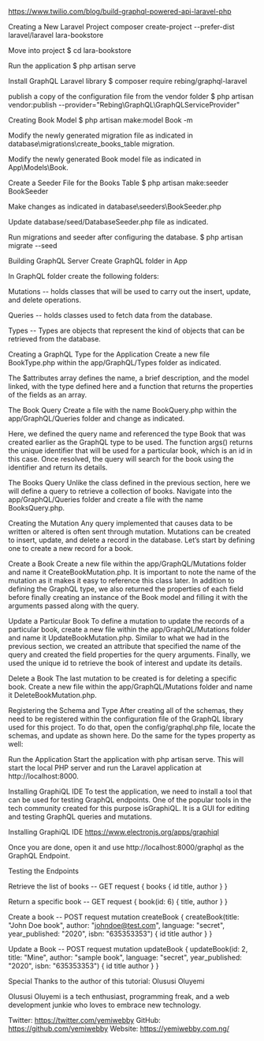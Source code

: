 https://www.twilio.com/blog/build-graphql-powered-api-laravel-php

Creating a New Laravel Project
composer create-project --prefer-dist laravel/laravel lara-bookstore

Move into project
$ cd lara-bookstore

Run the application
$ php artisan serve

Install GraphQL Laravel library
$ composer require rebing/graphql-laravel

publish a copy of the configuration file from the vendor folder
$ php artisan vendor:publish --provider="Rebing\GraphQL\GraphQLServiceProvider"

Creating Book Model
$ php artisan make:model Book -m

Modify the newly generated migration file as indicated in database\migrations\create_books_table migration.

Modify the newly generated Book model file as indicated in App\Models\Book.

Create a Seeder File for the Books Table
$ php artisan make:seeder BookSeeder

Make changes as indicated in database\seeders\BookSeeder.php

Update database/seed/DatabaseSeeder.php file as indicated.

Run migrations and seeder after configuring the database.
$ php artisan migrate --seed

Building GraphQL Server
Create GraphQL folder in App

In GraphQL folder create the following folders:

Mutations --  holds classes that will be used to carry out the insert, update, and delete operations.

Queries -- holds classes used to fetch data from the database.

Types -- Types are objects that represent the kind of objects that can be retrieved from the database.

Creating a GraphQL Type for the Application
Create a new file BookType.php within the app/GraphQL/Types folder as indicated.

The $attributes array defines the name, a brief description, and the model linked, with the type defined here and a function that returns the properties of the fields as an array.

The Book Query
Create a file with the name BookQuery.php within the app/GraphQL/Queries folder and change as indicated.

Here, we defined the query name and referenced the type Book that was created earlier as the GraphQL type to be used. The function args() returns the unique identifier that will be used for a particular book, which is an id in this case. Once resolved, the query will search for the book using the identifier and return its details.

The Books Query
Unlike the class defined in the previous section, here we will define a query to retrieve a collection of books. Navigate into the app/GraphQL/Queries folder and create a file with the name BooksQuery.php.

Creating the Mutation
Any query implemented that causes data to be written or altered is often sent through mutation. Mutations can be created to insert, update, and delete a record in the database. Let’s start by defining one to create a new record for a book.

Create a Book
Create a new file within the app/GraphQL/Mutations folder and name it CreateBookMutation.php. 
It is important to note the name of the mutation as it makes it easy to reference this class later. In addition to defining the GraphQL type, we also returned the properties of each field before finally creating an instance of the Book model and filling it with the arguments passed along with the query.

Update a Particular Book
To define a mutation to update the records of a particular book, create a new file within the app/GraphQL/Mutations folder and name it UpdateBookMutation.php. 
Similar to what we had in the previous section, we created an attribute that specified the name of the query and created the field properties for the query arguments. Finally, we used the unique id to retrieve the book of interest and update its details.

Delete a Book
The last mutation to be created is for deleting a specific book. Create a new file within the app/GraphQL/Mutations folder and name it DeleteBookMutation.php.


Registering the Schema and Type
After creating all of the schemas, they need to be registered within the configuration file of the GraphQL library used for this project. To do that, open the config/graphql.php file, locate the schemas, and update as shown here. Do the same for the types property as well:


Run the Application
Start the application with php artisan serve. This will start the local PHP server and run the Laravel application at http://localhost:8000.

Installing GraphiQL IDE
To test the application, we need to install a tool that can be used for testing GraphQL endpoints. One of the popular tools in the tech community created for this purpose isGraphiQL. It is a GUI for editing and testing GraphQL queries and mutations. 

Installing GraphiQL IDE
https://www.electronjs.org/apps/graphiql


Once you are done, open it and use http://localhost:8000/graphql as the GraphQL Endpoint.

Testing the Endpoints

Retrieve the list of books -- GET request
{
  books {
    id
    title,
    author
  }
}

Return a specific book -- GET request
{
  book(id: 6) {
    title,
    author
  }
}

Create a book -- POST request
mutation createBook {
  createBook(title: "John Doe book", author: "johndoe@test.com", 
    language: "secret", year_published: "2020", isbn: "635353353") {
    id
    title
    author
  }
}

Update a Book -- POST request
mutation updateBook {
  updateBook(id: 2, title: "Mine", author: "sample book", language: "secret", year_published: "2020", isbn: "635353353") {
    id
    title
    author
  }
}


Special Thanks to the author of this tutorial:
Olususi Oluyemi

Olususi Oluyemi is a tech enthusiast, programming freak, and a web development junkie who loves to embrace new technology.

Twitter: https://twitter.com/yemiwebby
GitHub: https://github.com/yemiwebby
Website: https://yemiwebby.com.ng/

